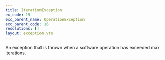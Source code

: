 ```yaml
---
title: IterationException
ex_code: 19
exc_parent_name: OperationException
exc_parent_code: 16
resolutions: []
layout: exception.vto
---
```

An exception that is thrown when a software operation has exceeded max iterations.
